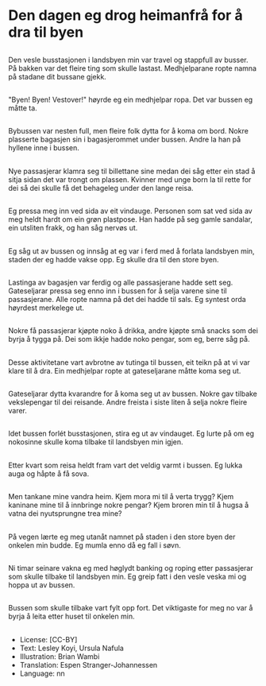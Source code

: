# Den dagen eg drog heimanfrå for å dra til byen

##
Den vesle busstasjonen i landsbyen min var travel og stappfull av busser. På bakken var det fleire ting som skulle lastast. Medhjelparane ropte namna på stadane dit bussane gjekk.

##
"Byen! Byen! Vestover!" høyrde eg ein medhjelpar ropa. Det var bussen eg måtte ta.

##
Bybussen var nesten full, men fleire folk dytta for å koma om bord. Nokre plasserte bagasjen sin i bagasjerommet under bussen. Andre la han på hyllene inne i bussen.

##
Nye passasjerar klamra seg til billettane sine medan dei såg etter ein stad å sitja sidan det var trongt om plassen. Kvinner med unge born la til rette for dei så dei skulle få det behageleg under den lange reisa.

##
Eg pressa meg inn ved sida av eit vindauge. Personen som sat ved sida av meg heldt hardt om ein grøn plastpose. Han hadde på seg gamle sandalar, ein utsliten frakk, og han såg nervøs ut.

##
Eg såg ut av bussen og innsåg at eg var i ferd med å forlata landsbyen min, staden der eg hadde vakse opp. Eg skulle dra til den store byen.

##
Lastinga av bagasjen var ferdig og alle passasjerane hadde sett seg. Gateseljarar pressa seg enno inn i bussen for å selja varene sine til passasjerane. Alle ropte namna på det dei hadde til sals. Eg syntest orda høyrdest merkelege ut.

##
Nokre få passasjerar kjøpte noko å drikka, andre kjøpte små snacks som dei byrja å tygga på. Dei som ikkje hadde noko pengar, som eg, berre såg på.

##
Desse aktivitetane vart avbrotne av tutinga til bussen, eit teikn på at vi var klare til å dra. Ein medhjelpar ropte at gateseljarane måtte koma seg ut.

##
Gateseljarar dytta kvarandre for å koma seg ut av bussen. Nokre gav tilbake vekslepengar til dei reisande. Andre freista i siste liten å selja nokre fleire varer.

##
Idet bussen forlét busstasjonen, stira eg ut av vindauget. Eg lurte på om eg nokosinne skulle koma tilbake til landsbyen min igjen.

##
Etter kvart som reisa heldt fram vart det veldig varmt i bussen. Eg lukka auga og håpte å få sova.

##
Men tankane mine vandra heim. Kjem mora mi til å verta trygg? Kjem kaninane mine til å innbringe nokre pengar? Kjem broren min til å hugsa å vatna dei nyutsprungne trea mine?

##
På vegen lærte eg meg utanåt namnet på staden i den store byen der onkelen min budde. Eg mumla enno då eg fall i søvn.

##
Ni timar seinare vakna eg med høglydt banking og roping etter passasjerar som skulle tilbake til landsbyen min. Eg greip fatt i den vesle veska mi og hoppa ut av bussen.

##
Bussen som skulle tilbake vart fylt opp fort. Det viktigaste for meg no var å byrja å leita etter huset til onkelen min.

##
* License: [CC-BY]
* Text: Lesley Koyi, Ursula Nafula
* Illustration: Brian Wambi
* Translation: Espen Stranger-Johannessen
* Language: nn
